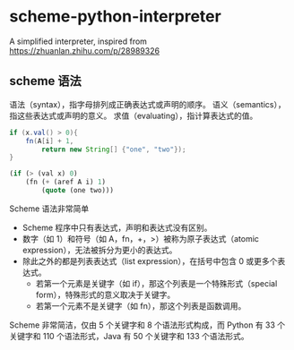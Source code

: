 # scheme-python-interpreter
A simplified interpreter, inspired from https://zhuanlan.zhihu.com/p/28989326

## scheme 语法

语法（syntax），指字母排列成正确表达式或声明的顺序。
语义（semantics），指这些表达式或声明的意义。
求值（evaluating），指计算表达式的值。

```java
if (x.val() > 0){
	fn(A[i] + 1,
		return new String[] {"one", "two"});
}
```

```scheme
(if (> (val x) 0)
	(fn (+ (aref A i) 1)
		(quote (one two)))
```

Scheme 语法非常简单
- Scheme 程序中只有表达式，声明和表达式没有区别。
- 数字（如 1）和符号（如 A，fn，+，>）被称为原子表达式（atomic expression），无法被拆分为更小的表达式。
- 除此之外的都是列表表达式（list expression），在括号中包含 0 或更多个表达式。
	- 若第一个元素是关键字（如 if），那这个列表是一个特殊形式（special form），特殊形式的意义取决于关键字。
	- 若第一个元素不是关键字（如 fn），那这个列表是函数调用。

Scheme 非常简洁，仅由 5 个关键字和 8 个语法形式构成，而 Python 有 33 个关键字和 110 个语法形式，Java 有 50 个关键字和 133 个语法形式。

